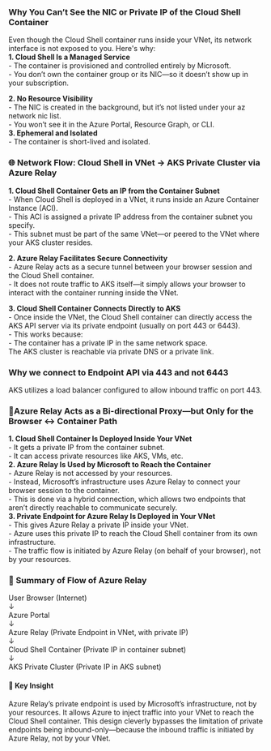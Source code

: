 ### Why You Can’t See the NIC or Private IP of the Cloud Shell Container  

Even though the Cloud Shell container runs inside your VNet, its network interface is not exposed to you. Here's why:  
 **1. Cloud Shell Is a Managed Service**   
    - The container is provisioned and controlled entirely by Microsoft.    
	- You don’t own the container group or its NIC—so it doesn’t show up in your subscription.  

 **2. No Resource Visibility**  
	- The NIC is created in the background, but it’s not listed under your az network nic list.    
	- You won’t see it in the Azure Portal, Resource Graph, or CLI.     
 **3. Ephemeral and Isolated**     
	- The container is short-lived and isolated.     


### 🌐 Network Flow: Cloud Shell in VNet → AKS Private Cluster via Azure Relay
**1. Cloud Shell Container Gets an IP from the Container Subnet**   
	- When Cloud Shell is deployed in a VNet, it runs inside an Azure Container Instance (ACI).   
	- This ACI is assigned a private IP address from the container subnet you specify.   
	- This subnet must be part of the same VNet—or peered to the VNet where your AKS cluster resides.   
 
**2. Azure Relay Facilitates Secure Connectivity**  
	- Azure Relay acts as a secure tunnel between your browser session and the Cloud Shell container.   
	- It does not route traffic to AKS itself—it simply allows your browser to interact with the container running inside the VNet.  
 
**3. Cloud Shell Container Connects Directly to AKS**  
	- Once inside the VNet, the Cloud Shell container can directly access the AKS API server via its private endpoint (usually on port 443 or 6443).   
	- This works because:  
		- The container has a private IP in the same network space.  
The AKS cluster is reachable via private DNS or a private link.   


### Why we connect to Endpoint API via 443 and not 6443    
AKS utilizes a load balancer configured to allow inbound traffic on port 443.

### 🔌Azure Relay Acts as a Bi-directional Proxy—but Only for the Browser ↔ Container Path  
**1. Cloud Shell Container Is Deployed Inside Your VNet**     
	- It gets a private IP from the container subnet.     
	- It can access private resources like AKS, VMs, etc.     
 **2. Azure Relay Is Used by Microsoft to Reach the Container**    
	- Azure Relay is not accessed by your resources.     
	- Instead, Microsoft’s infrastructure uses Azure Relay to connect your browser session to the container.         
	- This is done via a hybrid connection, which allows two endpoints that aren’t directly reachable to communicate securely.      
 **3. Private Endpoint for Azure Relay Is Deployed in Your VNet**    
	- This gives Azure Relay a private IP inside your VNet.      
	- Azure uses this private IP to reach the Cloud Shell container from its own infrastructure.     
	- The traffic flow is initiated by Azure Relay (on behalf of your browser), not by your resources.     


### 🔁 Summary of Flow of Azure Relay

User Browser (Internet)    
         	↓    
Azure Portal    
    	    ↓     
Azure Relay (Private Endpoint in VNet, with private IP)    
    	    ↓  
Cloud Shell Container (Private IP in container subnet)    
    	    ↓  
AKS Private Cluster (Private IP in AKS subnet)    




#### 🔐 Key Insight  
Azure Relay’s private endpoint is used by Microsoft’s infrastructure, not by your resources. It allows Azure to inject traffic into your VNet to reach the Cloud Shell container.
This design cleverly bypasses the limitation of private endpoints being inbound-only—because the inbound traffic is initiated by Azure Relay, not by your VNet.
	

